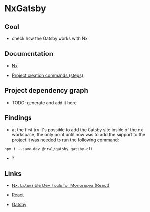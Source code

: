 # NxGatsby

## Goal

- check how the Gatsby works with Nx

## Documentation

- [Nx](docs/nx.md)

- [Project creation commands (steps)](docs/project-creation-commands.md)

## Project dependency graph

- TODO: generate and add it here

## Findings

- at the first try it's possible to add the Gatsby site inside of the nx workspace, the only point until now was to add the support to the project it was needed to run the following command:

`npm i --save-dev @nrwl/gatsby gatsby-cli`

- ?

## Links

- [Nx: Extensible Dev Tools for Monorepos (React)](https://nx.dev/react)

- [React](https://reactjs.org/)

- [Gatsby](https://www.gatsbyjs.org/)
